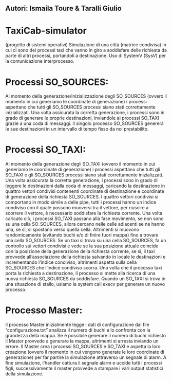 ## Autori: Ismaila Toure & Taralli Giulio

# TaxiCab-simulator
(progetto di sistemi operativi) Simulazione di una città (matrice condivisa) in cui ci sono dei processi taxi che vanno in giro a soddisfare delle richiesta da parte di altri processi, portandoli a destinazione.
Uso di SystemV (SysV) per la comunicazione interprocesso.


# Processi SO_SOURCES:

Al momento della generazione/inizializzazione degli SO_SOURCES (ovvero il momento in cui generiamo le
coordinate di generazione) i processi aspettano che tutti gli SO_SOURCES processi siano stati
correttamente inizializzati. Una volta assicurata la corretta generazione, i processi sono in grado di generare
le proprie destinazioni, inviandole ai processi SO_TAXI grazie a una coda di messaggi.
Il singolo processo SO_SOURCES genererà le sue destinazioni in un intervallo di tempo fisso da noi
prestabilito.

# Processi SO_TAXI:
Al momento della generazione degli SO_TAXI (ovvero il momento in cui generiamo le coordinate di
generazione) i processi aspettano che tutti gli SO_TAXI e gli SO_SOURCES processi siano stati correttamente
inizializzati.
Una volta assicurata la corretta generazione, i processi sono in grado di leggere le destinazioni dalla coda di
messaggi, caricando la destinazione in quattro vettori condivisi contenenti coordinate di destinazione e
coordinate di generazione della richiesta SO_SOURCES.
I quattro vettori condivisi si comportano in modo simile a delle pipe, tutti i processi hanno un indice
condiviso con il quale possono muoversi tra il vettore, per riuscire a scorrere il vettore, è necessario
soddisfare la richiesta corrente.
Una volta caricato ciò, i processi SO_TAXI passano alla fase movimento, se non sono su una cella
SO_SOURCES, allora cercano nelle celle adiacenti se ne hanno una, se sì, si spostano verso quella cella.
Altrimenti si muovono randomicamente (evitando buchi e/o di finire fuori mappa) fino a trovare una cella
SO_SOURCES.
Se un taxi si trova su una cella SO_SOURCES, fa un controllo sui vettori condivisi e vede se la sua posizione
attuale coincide con la posizione della generazione della richiesta corrente, se sì, il taxi provvede
all’associazione della richiesta salvando in locale le destinazioni e incrementando l’indice condiviso,
altrimenti aspetta sulla cella SO_SOURCES che l’indice condiviso scorra.
Una volta che il processo taxi porta la richiesta a destinazione, il processo si mette alla ricerca di una nuova
richiesta SO_SOURCES da soddisfare.
Quando un SO_TAXI si trova in una situazione di stallo, usiamo la system call execv per generare un nuovo
processo.


# Processo Master:

Il processo Master inizialmente legge i dati di configurazione dal file “configurazione.txt” analizza il numero
di buchi e lo confronta con la grandezza della mappa. Se è possibile generare il numero di buchi richiesto il
Master provvede a generare la mappa, altrimenti si arresta inviando un errore.
Il Master crea i processi SO_SOURCES e SO_TAXI e aspetta la loro creazione (ovvero il momento in cui
vengono generate le loro coordinate di generazione) per far partire la simulazione attraverso un segnale di
alarm.
A fine simulazione, l’handler cattura il segnale alarm e uccide tutti i processi figli, successivamente il master
provvede a stampare i vari output statistici della simulazione.
